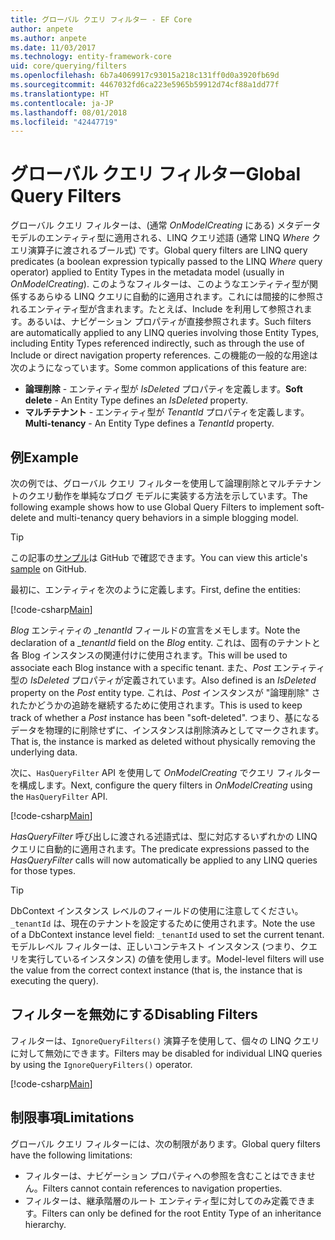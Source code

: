```yaml
---
title: グローバル クエリ フィルター - EF Core
author: anpete
ms.author: anpete
ms.date: 11/03/2017
ms.technology: entity-framework-core
uid: core/querying/filters
ms.openlocfilehash: 6b7a4069917c93015a218c131ff0d0a3920fb69d
ms.sourcegitcommit: 4467032fd6ca223e5965b59912d74cf88a1dd77f
ms.translationtype: HT
ms.contentlocale: ja-JP
ms.lasthandoff: 08/01/2018
ms.locfileid: "42447719"
---
```

# <a name="global-query-filters"></a><span data-ttu-id="bc60c-102">グローバル クエリ フィルター</span><span class="sxs-lookup"><span data-stu-id="bc60c-102">Global Query Filters</span></span>

<span data-ttu-id="bc60c-103">グローバル クエリ フィルターは、(通常 *OnModelCreating* にある) メタデータ モデルのエンティティ型に適用される、LINQ クエリ述語 (通常 LINQ *Where* クエリ演算子に渡されるブール式) です。</span><span class="sxs-lookup"><span data-stu-id="bc60c-103">Global query filters are LINQ query predicates (a boolean expression typically passed to the LINQ *Where* query operator) applied to Entity Types in the metadata model (usually in *OnModelCreating*).</span></span> <span data-ttu-id="bc60c-104">このようなフィルターは、このようなエンティティ型が関係するあらゆる LINQ クエリに自動的に適用されます。これには間接的に参照されるエンティティ型が含まれます。たとえば、Include を利用して参照されます。あるいは、ナビゲーション プロパティが直接参照されます。</span><span class="sxs-lookup"><span data-stu-id="bc60c-104">Such filters are automatically applied to any LINQ queries involving those Entity Types, including Entity Types referenced indirectly, such as through the use of Include or direct navigation property references.</span></span> <span data-ttu-id="bc60c-105">この機能の一般的な用途は次のようになっています。</span><span class="sxs-lookup"><span data-stu-id="bc60c-105">Some common applications of this feature are:</span></span>

* <span data-ttu-id="bc60c-106">**論理削除** - エンティティ型が *IsDeleted* プロパティを定義します。</span><span class="sxs-lookup"><span data-stu-id="bc60c-106">**Soft delete** - An Entity Type defines an *IsDeleted* property.</span></span>
* <span data-ttu-id="bc60c-107">**マルチテナント** - エンティティ型が *TenantId* プロパティを定義します。</span><span class="sxs-lookup"><span data-stu-id="bc60c-107">**Multi-tenancy** - An Entity Type defines a *TenantId* property.</span></span>

## <a name="example"></a><span data-ttu-id="bc60c-108">例</span><span class="sxs-lookup"><span data-stu-id="bc60c-108">Example</span></span>

<span data-ttu-id="bc60c-109">次の例では、グローバル クエリ フィルターを使用して論理削除とマルチテナントのクエリ動作を単純なブログ モデルに実装する方法を示しています。</span><span class="sxs-lookup"><span data-stu-id="bc60c-109">The following example shows how to use Global Query Filters to implement soft-delete and multi-tenancy query behaviors in a simple blogging model.</span></span>

> [!TIP]
> <span data-ttu-id="bc60c-110">この記事の[サンプル](https://github.com/aspnet/EntityFrameworkCore/tree/master/samples/QueryFilters)は GitHub で確認できます。</span><span class="sxs-lookup"><span data-stu-id="bc60c-110">You can view this article's [sample](https://github.com/aspnet/EntityFrameworkCore/tree/master/samples/QueryFilters) on GitHub.</span></span>

<span data-ttu-id="bc60c-111">最初に、エンティティを次のように定義します。</span><span class="sxs-lookup"><span data-stu-id="bc60c-111">First, define the entities:</span></span>

[!code-csharp[Main](../../../efcore-repo/samples/QueryFilters/Program.cs#Entities)]

<span data-ttu-id="bc60c-112">_Blog_ エンティティの __tenantId_ フィールドの宣言をメモします。</span><span class="sxs-lookup"><span data-stu-id="bc60c-112">Note the declaration of a __tenantId_ field on the _Blog_ entity.</span></span> <span data-ttu-id="bc60c-113">これは、固有のテナントと各 Blog インスタンスの関連付けに使用されます。</span><span class="sxs-lookup"><span data-stu-id="bc60c-113">This will be used to associate each Blog instance with a specific tenant.</span></span> <span data-ttu-id="bc60c-114">また、_Post_ エンティティ型の _IsDeleted_ プロパティが定義されています。</span><span class="sxs-lookup"><span data-stu-id="bc60c-114">Also defined is an _IsDeleted_ property on the _Post_ entity type.</span></span> <span data-ttu-id="bc60c-115">これは、_Post_ インスタンスが "論理削除" されたかどうかの追跡を継続するために使用されます。</span><span class="sxs-lookup"><span data-stu-id="bc60c-115">This is used to keep track of whether a _Post_ instance has been "soft-deleted".</span></span> <span data-ttu-id="bc60c-116">つまり、基になるデータを物理的に削除せずに、インスタンスは削除済みとしてマークされます。</span><span class="sxs-lookup"><span data-stu-id="bc60c-116">That is, the instance is marked as deleted without physically removing the underlying data.</span></span>

<span data-ttu-id="bc60c-117">次に、```HasQueryFilter``` API を使用して _OnModelCreating_ でクエリ フィルターを構成します。</span><span class="sxs-lookup"><span data-stu-id="bc60c-117">Next, configure the query filters in _OnModelCreating_ using the ```HasQueryFilter``` API.</span></span>

[!code-csharp[Main](../../../efcore-repo/samples/QueryFilters/Program.cs#Configuration)]

<span data-ttu-id="bc60c-118">_HasQueryFilter_ 呼び出しに渡される述語式は、型に対応するいずれかの LINQ クエリに自動的に適用されます。</span><span class="sxs-lookup"><span data-stu-id="bc60c-118">The predicate expressions passed to the _HasQueryFilter_ calls will now automatically be applied to any LINQ queries for those types.</span></span>

> [!TIP]
> <span data-ttu-id="bc60c-119">DbContext インスタンス レベルのフィールドの使用に注意してください。```_tenantId``` は、現在のテナントを設定するために使用されます。</span><span class="sxs-lookup"><span data-stu-id="bc60c-119">Note the use of a DbContext instance level field: ```_tenantId``` used to set the current tenant.</span></span> <span data-ttu-id="bc60c-120">モデルレベル フィルターは、正しいコンテキスト インスタンス (つまり、クエリを実行しているインスタンス) の値を使用します。</span><span class="sxs-lookup"><span data-stu-id="bc60c-120">Model-level filters will use the value from the correct context instance (that is, the instance that is executing the query).</span></span>

## <a name="disabling-filters"></a><span data-ttu-id="bc60c-121">フィルターを無効にする</span><span class="sxs-lookup"><span data-stu-id="bc60c-121">Disabling Filters</span></span>

<span data-ttu-id="bc60c-122">フィルターは、```IgnoreQueryFilters()``` 演算子を使用して、個々の LINQ クエリに対して無効にできます。</span><span class="sxs-lookup"><span data-stu-id="bc60c-122">Filters may be disabled for individual LINQ queries by using the ```IgnoreQueryFilters()``` operator.</span></span>

[!code-csharp[Main](../../../efcore-repo/samples/QueryFilters/Program.cs#IgnoreFilters)]

## <a name="limitations"></a><span data-ttu-id="bc60c-123">制限事項</span><span class="sxs-lookup"><span data-stu-id="bc60c-123">Limitations</span></span>

<span data-ttu-id="bc60c-124">グローバル クエリ フィルターには、次の制限があります。</span><span class="sxs-lookup"><span data-stu-id="bc60c-124">Global query filters have the following limitations:</span></span>

* <span data-ttu-id="bc60c-125">フィルターは、ナビゲーション プロパティへの参照を含むことはできません。</span><span class="sxs-lookup"><span data-stu-id="bc60c-125">Filters cannot contain references to navigation properties.</span></span>
* <span data-ttu-id="bc60c-126">フィルターは、継承階層のルート エンティティ型に対してのみ定義できます。</span><span class="sxs-lookup"><span data-stu-id="bc60c-126">Filters can only be defined for the root Entity Type of an inheritance hierarchy.</span></span>
